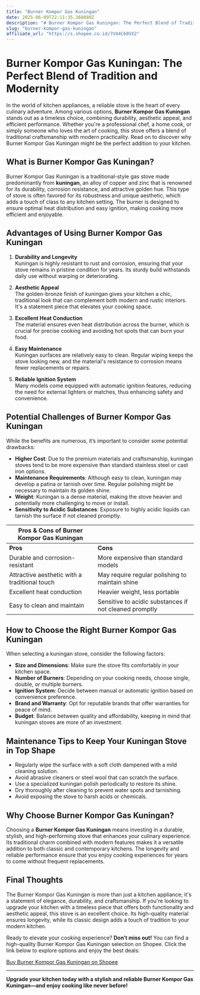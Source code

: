```yaml
---
title: "Burner Kompor Gas Kuningan"
date: 2025-06-09T22:11:35.368080Z
description: "# Burner Kompor Gas Kuningan: The Perfect Blend of Tradition and Modernity..."
slug: "burner-kompor-gas-kuningan"
affiliate_url: "https://s.shopee.co.id/7V44C68VX2"
---
```

# Burner Kompor Gas Kuningan: The Perfect Blend of Tradition and Modernity

In the world of kitchen appliances, a reliable stove is the heart of every culinary adventure. Among various options, **Burner Kompor Gas Kuningan** stands out as a timeless choice, combining durability, aesthetic appeal, and efficient performance. Whether you're a professional chef, a home cook, or simply someone who loves the art of cooking, this stove offers a blend of traditional craftsmanship with modern practicality. Read on to discover why Burner Kompor Gas Kuningan might be the perfect addition to your kitchen.

## What is Burner Kompor Gas Kuningan?

Burner Kompor Gas Kuningan is a traditional-style gas stove made predominantly from **kuningan**, an alloy of copper and zinc that is renowned for its durability, corrosion resistance, and attractive golden hue. This type of stove is often favored for its robustness and unique aesthetic, which adds a touch of class to any kitchen setting. The burner is designed to ensure optimal heat distribution and easy ignition, making cooking more efficient and enjoyable.

## Advantages of Using Burner Kompor Gas Kuningan

1. **Durability and Longevity**  
   Kuningan is highly resistant to rust and corrosion, ensuring that your stove remains in pristine condition for years. Its sturdy build withstands daily use without warping or deteriorating.

2. **Aesthetic Appeal**  
   The golden-bronze finish of kuningan gives your kitchen a chic, traditional look that can complement both modern and rustic interiors. It's a statement piece that elevates your cooking space.

3. **Excellent Heat Conduction**  
   The material ensures even heat distribution across the burner, which is crucial for precise cooking and avoiding hot spots that can burn your food.

4. **Easy Maintenance**  
   Kuningan surfaces are relatively easy to clean. Regular wiping keeps the stove looking new, and the material's resistance to corrosion means fewer replacements or repairs.

5. **Reliable Ignition System**  
   Many models come equipped with automatic ignition features, reducing the need for external lighters or matches, thus enhancing safety and convenience.

## Potential Challenges of Burner Kompor Gas Kuningan

While the benefits are numerous, it’s important to consider some potential drawbacks:

- **Higher Cost**: Due to the premium materials and craftsmanship, kuningan stoves tend to be more expensive than standard stainless steel or cast iron options.
- **Maintenance Requirements**: Although easy to clean, kuningan may develop a patina or tarnish over time. Regular polishing might be necessary to maintain its golden shine.
- **Weight**: Kuningan is a dense material, making the stove heavier and potentially more challenging to move or install.
- **Sensitivity to Acidic Substances**: Exposure to highly acidic liquids can tarnish the surface if not cleaned promptly.

| **Pros & Cons of Burner Kompor Gas Kuningan** | |
|-------------------------|---------------------------------------------------|
| **Pros**               | **Cons**                                          |
| Durable and corrosion-resistant | More expensive than standard models             |
| Attractive aesthetic with a traditional touch | May require regular polishing to maintain shine |
| Excellent heat conduction | Heavier weight, less portable                   |
| Easy to clean and maintain | Sensitive to acidic substances if not cleaned promptly |

## How to Choose the Right Burner Kompor Gas Kuningan

When selecting a kuningan stove, consider the following factors:

- **Size and Dimensions**: Make sure the stove fits comfortably in your kitchen space.
- **Number of Burners**: Depending on your cooking needs, choose single, double, or multiple burners.
- **Ignition System**: Decide between manual or automatic ignition based on convenience preference.
- **Brand and Warranty**: Opt for reputable brands that offer warranties for peace of mind.
- **Budget**: Balance between quality and affordability, keeping in mind that kuningan stoves are more of an investment.

## Maintenance Tips to Keep Your Kuningan Stove in Top Shape

- Regularly wipe the surface with a soft cloth dampened with a mild cleaning solution.
- Avoid abrasive cleaners or steel wool that can scratch the surface.
- Use a specialized kuningan polish periodically to restore its shine.
- Dry thoroughly after cleaning to prevent water spots and tarnishing.
- Avoid exposing the stove to harsh acids or chemicals.

## Why Choose Burner Kompor Gas Kuningan?

Choosing a **Burner Kompor Gas Kuningan** means investing in a durable, stylish, and high-performing stove that enhances your culinary experience. Its traditional charm combined with modern features makes it a versatile addition to both classic and contemporary kitchens. The longevity and reliable performance ensure that you enjoy cooking experiences for years to come without frequent replacements.

## Final Thoughts

The Burner Kompor Gas Kuningan is more than just a kitchen appliance; it's a statement of elegance, durability, and craftsmanship. If you're looking to upgrade your kitchen with a timeless piece that offers both functionality and aesthetic appeal, this stove is an excellent choice. Its high-quality material ensures longevity, while its classic design adds a touch of tradition to your modern kitchen.

Ready to elevate your cooking experience? **Don’t miss out!** You can find a high-quality Burner Kompor Gas Kuningan selection on Shopee. Click the link below to explore options and enjoy the best deals:

[Buy Burner Kompor Gas Kuningan on Shopee](https://s.shopee.co.id/7V44C68VX2)

---

**Upgrade your kitchen today with a stylish and reliable Burner Kompor Gas Kuningan—and enjoy cooking like never before!**